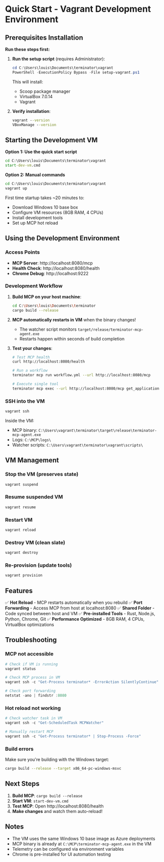 # Quick Start - Vagrant Development Environment

## Prerequisites Installation

**Run these steps first:**

1. **Run the setup script** (requires Administrator):
   ```powershell
   cd C:\Users\louis\Documents\terminator\vagrant
   PowerShell -ExecutionPolicy Bypass -File setup-vagrant.ps1
   ```
   This will install:
   - Scoop package manager
   - VirtualBox 7.0.14
   - Vagrant

2. **Verify installation**:
   ```cmd
   vagrant --version
   VBoxManage --version
   ```

## Starting the Development VM

**Option 1: Use the quick start script**
```cmd
cd C:\Users\louis\Documents\terminator\vagrant
start-dev-vm.cmd
```

**Option 2: Manual commands**
```cmd
cd C:\Users\louis\Documents\terminator\vagrant
vagrant up
```

First time startup takes ~20 minutes to:
- Download Windows 10 base box
- Configure VM resources (8GB RAM, 4 CPUs)
- Install development tools
- Set up MCP hot reload

## Using the Development Environment

### Access Points
- **MCP Server**: http://localhost:8080/mcp
- **Health Check**: http://localhost:8080/health
- **Chrome Debug**: http://localhost:9222

### Development Workflow

1. **Build MCP on your host machine**:
   ```bash
   cd C:\Users\louis\Documents\terminator
   cargo build --release
   ```

2. **MCP automatically restarts in VM** when the binary changes!
   - The watcher script monitors `target/release/terminator-mcp-agent.exe`
   - Restarts happen within seconds of build completion

3. **Test your changes**:
   ```bash
   # Test MCP health
   curl http://localhost:8080/health

   # Run a workflow
   terminator mcp run workflow.yml --url http://localhost:8080/mcp

   # Execute single tool
   terminator mcp exec --url http://localhost:8080/mcp get_applications
   ```

### SSH into the VM
```bash
vagrant ssh
```

Inside the VM:
- MCP binary: `C:\Users\vagrant\terminator\target\release\terminator-mcp-agent.exe`
- Logs: `C:\MCP\logs\`
- Watcher scripts: `C:\Users\vagrant\terminator\vagrant\scripts\`

## VM Management

### Stop the VM (preserves state)
```bash
vagrant suspend
```

### Resume suspended VM
```bash
vagrant resume
```

### Restart VM
```bash
vagrant reload
```

### Destroy VM (clean slate)
```bash
vagrant destroy
```

### Re-provision (update tools)
```bash
vagrant provision
```

## Features

✅ **Hot Reload** - MCP restarts automatically when you rebuild
✅ **Port Forwarding** - Access MCP from host at localhost:8080
✅ **Shared Folder** - Code synced between host and VM
✅ **Pre-installed Tools** - Rust, Node.js, Python, Chrome, Git
✅ **Performance Optimized** - 8GB RAM, 4 CPUs, VirtualBox optimizations

## Troubleshooting

### MCP not accessible
```powershell
# Check if VM is running
vagrant status

# Check MCP process in VM
vagrant ssh -c "Get-Process terminator* -ErrorAction SilentlyContinue"

# Check port forwarding
netstat -ano | findstr :8080
```

### Hot reload not working
```powershell
# Check watcher task in VM
vagrant ssh -c "Get-ScheduledTask MCPWatcher"

# Manually restart MCP
vagrant ssh -c "Get-Process terminator* | Stop-Process -Force"
```

### Build errors
Make sure you're building with the Windows target:
```bash
cargo build --release --target x86_64-pc-windows-msvc
```

## Next Steps

1. **Build MCP**: `cargo build --release`
2. **Start VM**: `start-dev-vm.cmd`
3. **Test MCP**: Open http://localhost:8080/health
4. **Make changes** and watch them auto-reload!

## Notes

- The VM uses the same Windows 10 base image as Azure deployments
- MCP binary is already at `C:\MCP\terminator-mcp-agent.exe` in the VM
- Telemetry can be configured via environment variables
- Chrome is pre-installed for UI automation testing